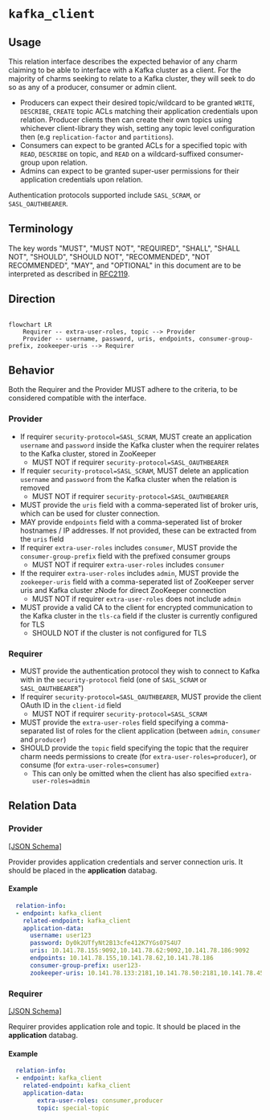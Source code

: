 # `kafka_client`


## Usage

This relation interface describes the expected behavior of any charm claiming to be able to interface with a Kafka cluster as a client. For the majority of charms seeking to relate to a Kafka cluster, they will seek to do so as any of a producer, consumer or admin client.

- Producers can expect their desired topic/wildcard to be granted `WRITE`, `DESCRIBE`, `CREATE` topic ACLs matching their application credentials upon relation. Producer clients then can create their own topics using whichever client-library they wish, setting any topic level configuration then (e.g `replication-factor` and `partitions`).
- Consumers can expect to be granted ACLs for a specified topic with `READ`, `DESCRIBE` on topic, and `READ` on a wildcard-suffixed consumer-group upon relation. 
- Admins can expect to be granted super-user permissions for their application credentials upon relation.

Authentication protocols supported include `SASL_SCRAM`, or `SASL_OAUTHBEARER`.

## Terminology

The key words "MUST", "MUST NOT", "REQUIRED", "SHALL", "SHALL NOT", "SHOULD", "SHOULD NOT", "RECOMMENDED", "NOT RECOMMENDED", "MAY", and "OPTIONAL" in this document are to be interpreted as described in [RFC2119](https://www.rfc-editor.org/rfc/rfc2119).

## Direction

```mermaid

flowchart LR
    Requirer -- extra-user-roles, topic --> Provider
    Provider -- username, password, uris, endpoints, consumer-group-prefix, zookeeper-uris --> Requirer
```

## Behavior

Both the Requirer and the Provider MUST adhere to the criteria, to be considered compatible with the interface.

### Provider
- If requirer `security-protocol=SASL_SCRAM`, MUST create an application `username` and `password` inside the Kafka cluster when the requirer relates to the Kafka cluster, stored in ZooKeeper
    - MUST NOT if requirer `security-protocol=SASL_OAUTHBEARER`
- If requier `security-protocol=SASL_SCRAM`, MUST delete an application `username` and `password` from the Kafka cluster when the relation is removed
    - MUST NOT if requirer `security-protocol=SASL_OAUTHBEARER`
- MUST provide the `uris` field with a comma-seperated list of broker uris, which can be used for cluster connection.
- MAY provide `endpoints` field with a comma-seperated list of broker hostnames / IP addresses. If not provided, these can be extracted from the `uris` field
- If requirer `extra-user-roles` includes `consumer`, MUST provide the `consumer-group-prefix` field with the prefixed consumer groups
    - MUST NOT if requirer `extra-user-roles` includes `consumer`
- If the requirer `extra-user-roles` includes `admin`, MUST provide the `zookeeper-uris` field with a comma-seperated list of ZooKeeper server uris and Kafka cluster zNode for direct ZooKeeper connection
    - MUST NOT if requirer `extra-user-roles` does not include `admin`
- MUST provide a valid CA to the client for encrypted communication to the Kafka cluster in the `tls-ca` field if the cluster is currently configured for TLS
    - SHOULD NOT if the cluster is not configured for TLS

### Requirer
- MUST provide the authentication protocol they wish to connect to Kafka with in the `security-protocol` field (one of `SASL_SCRAM` or `SASL_OAUTHBEARER`")
- If requirer `security-protocol=SASL_OAUTHBEARER`, MUST provide the client OAuth ID in the `client-id` field
    - MUST NOT if requirer `security-protocol=SASL_SCRAM`
- MUST provide the `extra-user-roles` field specifying a comma-separated list of roles for the client application (between `admin`, `consumer` and `producer`)
- SHOULD provide the `topic` field specifying the topic that the requirer charm needs permissions to create (for `extra-user-roles=producer`), or consume (for `extra-user-roles=consumer`)
    - This can only be omitted when the client has also specified `extra-user-roles=admin`

## Relation Data

### Provider

[\[JSON Schema\]](./schemas/provider.json)

Provider provides application credentials and server connection uris. It should be placed in the **application** databag.


#### Example
```yaml
  relation-info:
  - endpoint: kafka_client
    related-endpoint: kafka_client
    application-data:
      username: user123
      password: Dy0k2UTfyNt2B13cfe412K7YGs07S4U7
      uris: 10.141.78.155:9092,10.141.78.62:9092,10.141.78.186:9092
      endpoints: 10.141.78.155,10.141.78.62,10.141.78.186
      consumer-group-prefix: user123-
      zookeeper-uris: 10.141.78.133:2181,10.141.78.50:2181,10.141.78.45:2181/kafka

```

### Requirer

[\[JSON Schema\]](./schemas/requirer.json)

Requirer provides application role and topic. It should be placed in the **application** databag.

#### Example

```yaml
  relation-info:
  - endpoint: kafka_client
    related-endpoint: kafka_client
    application-data:
        extra-user-roles: consumer,producer
        topic: special-topic
```
